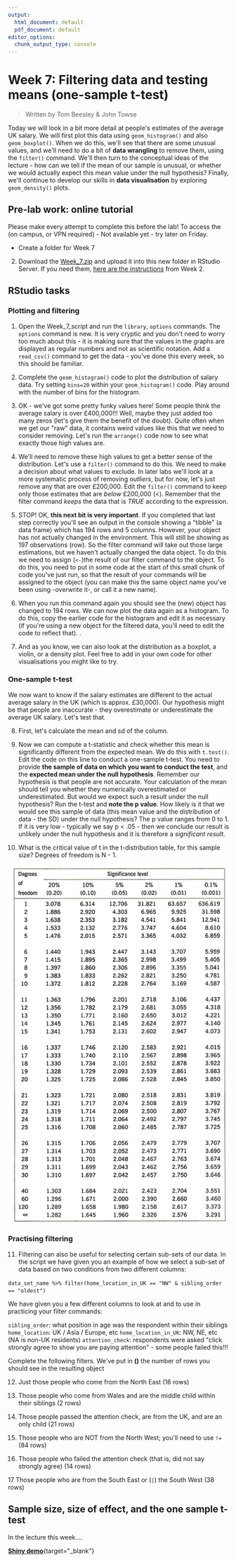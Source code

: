 ```yaml
---
output:
  html_document: default
  pdf_document: default
editor_options: 
  chunk_output_type: console
---
```





# Week 7: Filtering data and testing means (one-sample t-test)

> Written by Tom Beesley & John Towse

Today we will look in a bit more detail at people's estimates of the average UK salary. We will first plot this data using `geom_histogram()` and also `geom_boxplot()`. When we do this, we'll see that there are some unusual values, and we'll need to do a bit of **data wrangling** to remove them, using the `filter()` command. We'll then turn to the conceptual ideas of the lecture - how can we tell if the mean of our sample is unusual, or whether we would actually expect this mean value under the null hypothesis? Finally, we'll continue to develop our skills in **data visualisation** by exploring `geom_density()` plots.

## Pre-lab work: online tutorial

Please make every attempt to complete this before the lab! To access the  (on campus, or VPN required) - Not available yet - try later on Friday.

- Create a folder for Week 7

2. Download the [Week_7.zip](files/Week_7/Week_7.zip) and upload it into this new folder in RStudio Server. If you need them, [here are the instructions](#uploading_zip) from Week 2.

## RStudio tasks

### Plotting and filtering

1. Open the Week_7_script and run the `library`, `options` commands. The `options` command is new. It is very cryptic and you don't need to worry too much about this - it is making sure that the values in the graphs are displayed as regular numbers and not as scientific notation. Add a `read_csv()` command to get the data - you've done this every week, so this should be familiar. 

2. Complete the `geom_histogram()` code to plot the distribution of salary data. Try setting `bins=20` within your `geom_histogram()` code. Play around with the number of bins for the histogram.

3. OK - we've got some pretty funky values here! Some people think the average salary is over £400,000!!! Well, maybe they just added too many zeros (let's give them the benefit of the doubt). Quite often when we get our "raw" data, it contains weird values like this that we need to consider removing. Let's run the `arrange()` code now to see what exactly those high values are.

4. We'll need to remove these high values to get a better sense of the distribution. Let's use a `filter()` command to do this. We need to make a decision about what values to exclude. In later labs we'll look at a more systematic process of removing *outliers*, but for now, let's just remove any that are over £200,000. Edit the `filter()` command to keep only those estimates that are *below* £200,000 (<). Remember that the filter command *keeps* the data that is *TRUE* according to the expression. 

5. STOP! OK, **this next bit is very important**. If you completed that last step correctly you'll see an output in the console showing a "tibble" (a data frame) which has 194 rows and 5 columns. However, your object has not actually changed in the environment. This will still be showing as 197 observations (row). So the filter command will take out those large estimations, but we haven't actually changed the data object. To do this we need to assign (`<-`)the result of our filter command to the object. To do this, you need to put in some code at the start of this small chunk of code you've just run, so that the result of your commands will be assigned to the object (you can make this the same object name you've been using -overwrite it-, or call it a new name).

6. When you run this command again you should see the (new) object has changed to 194 rows. We can now plot the data again as a histogram. To do this, copy the earlier code for the histogram and edit it as necessary (if you're using a new object for the filtered data, you'll need to edit the code to reflect that). .

7. And as you know, we can also look at the distribution as a boxplot, a violin, or a density plot. Feel free to add in your own code for other visualisations you might like to try. 

### One-sample t-test

We now want to know if the salary estimates are different to the actual average salary in the UK (which is approx. £30,000). Our hypothesis might be that people are inaccurate - they overestimate or underestimate the average UK salary. Let's test that.

8. First, let's calculate the mean and sd of the column.

9. Now we can compute a t-statistic and check whether this mean is significantly different from the expected mean. We do this with `t.test()`. Edit the code on this line to conduct a one-sample t-test. You need to provide **the sample of data on which you want to conduct the test**, and the **expected mean under the null hypothesis**. Remember our hypothesis is that people are not accurate. Your calculation of the mean should tell you whether they numerically overestimated or underestimated. But would we expect such a result under the null hypothesis? Run the t-test and **note the p value**. How likely is it that we would see this sample of data (this mean value and the distribution of data - the SD) under the null hypothesis? The p value ranges from 0 to 1. If it is very low - typically we say p < .05 - then we conclude our result is unlikely under the null hypothesis and it is therefore a *significant result*.

10. What is the critical value of t in the t-distribution table, for this sample size? Degrees of freedom is N - 1.


![](files/Week_7/ttable.png) 

### Practising filtering

11. Filtering can also be useful for selecting certain sub-sets of our data. In the script we have given you an example of how we select a sub-set of data based on two conditions from two different columns:

`data_set_name %>% filter(home_location_in_UK == "NW" & sibling_order == "oldest")`
  
We have given you a few different columns to look at and to use in practicing your filter commands:

`sibling_order`: what position in age was the respondent within their siblings
`home_location`: UK / Asia / Europe, etc
`home_location_in_UK`: NW, NE, etc (NA is non-UK residents)
`attention_check`: respondents were asked "click strongly agree to show you are paying attention" - some people failed this!!!

Complete the following filters. We've put in **()** the number of rows you should see in the resulting object

12. Just those people who come from the North East (16 rows)

13. Those people who come from Wales and are the middle child within their siblings (2 rows)

14. Those people passed the attention check, are from the UK, and are an only child (21 rows)

15. Those people who are NOT from the North West; you'll need to use `!=` (84 rows)

16. Those people who failed the attention check (that is, did not say strongly agree) (14 rows)

17 Those people who are from the South East or (`|`) the South West (38 rows)

## Sample size, size of effect, and the one sample t-test

In the lecture this week....

[**Shiny demo**](https://ma-rconnect.lancs.ac.uk/one_sample_t){target="_blank"}
